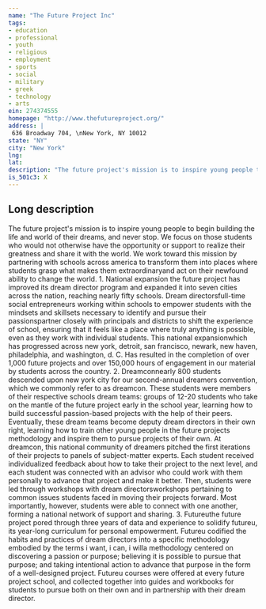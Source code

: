 ```yaml
---
name: "The Future Project Inc"
tags:
- education
- professional
- youth
- religious
- employment
- sports
- social
- military
- greek
- technology
- arts
ein: 274374555
homepage: "http://www.thefutureproject.org/"
address: |
 636 Broadway 704, \nNew York, NY 10012
state: "NY"
city: "New York"
lng: 
lat: 
description: "The future project's mission is to inspire young people to begin building the life and world of their dreams, and never stop. We focus on those students who would not otherwise have the opportunity or support to realize their greatness and share it with the world. "
is_501c3: X
---
```


## Long description

The future project's mission is to inspire young people to begin building the life and world of their dreams, and never stop. We focus on those students who would not otherwise have the opportunity or support to realize their greatness and share it with the world. We work toward this mission by partnering with schools across america to transform them into places where students grasp what makes them extraordinaryand act on their newfound ability to change the world. 1. National expansion the future project has improved its dream director program and expanded it into seven cities across the nation, reaching nearly fifty schools. Dream directorsfull-time social entrepreneurs working within schools to empower students with the mindsets and skillsets necessary to identify and pursue their passionspartner closely with principals and districts to shift the experience of school, ensuring that it feels like a place where truly anything is possible, even as they work with individual students. This national expansionwhich has progressed across new york, detroit, san francisco, newark, new haven, philadelphia, and washington, d. C. Has resulted in the completion of over 1,000 future projects and over 150,000 hours of engagement in our material by students across the country. 2. Dreamconnearly 800 students descended upon new york city for our second-annual dreamers convention, which we commonly refer to as dreamcon. These students were members of their respective schools dream teams: groups of 12-20 students who take on the mantle of the future project early in the school year, learning how to build successful passion-based projects with the help of their peers. Eventually, these dream teams become deputy dream directors in their own right, learning how to train other young people in the future projects methodology and inspire them to pursue projects of their own. At dreamcon, this national community of dreamers pitched the first iterations of their projects to panels of subject-matter experts. Each student received individualized feedback about how to take their project to the next level, and each student was connected with an advisor who could work with them personally to advance that project and make it better. Then, students were led through workshops with dream directorsworkshops pertaining to common issues students faced in moving their projects forward. Most importantly, however, students were able to connect with one another, forming a national network of support and sharing. 3. Futureuthe future project pored through three years of data and experience to solidify futureu, its year-long curriculum for personal empowerment. Futureu codified the habits and practices of dream directors into a specific methodology embodied by the terms i want, i can, i willa methodology centered on discovering a passion or purpose; believing it is possible to pursue that purpose; and taking intentional action to advance that purpose in the form of a well-designed project. Futureu courses were offered at every future project school, and collected together into guides and workbooks for students to pursue both on their own and in partnership with their dream director. 
